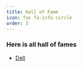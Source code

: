 ```yaml
---
title: Hall of Fame
icon: fas fa-info-circle
order: 3
---
```

### Here is all hall of fames
+ [Dell](https://twitter.com/0xMaruf/status/1582332015550296065?s=20&t=tOSmYR9h8N3YxW7HTJ-y7g)
